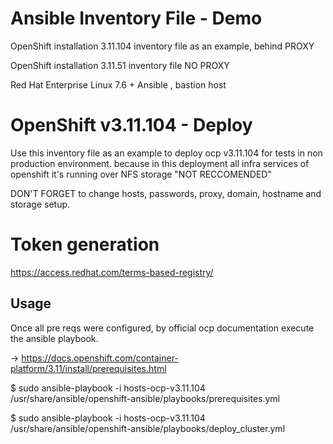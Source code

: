 # Ansible Inventory File - Demo 
OpenShift installation 3.11.104 inventory file as an example, behind PROXY

OpenShift installation 3.11.51 inventory file NO PROXY

Red Hat Enterprise Linux 7.6 + Ansible , bastion host

# OpenShift v3.11.104 - Deploy
Use this inventory file as an example to deploy ocp v3.11.104 for tests in non production environment.
because in this deployment all infra services of openshift it's running over NFS storage "NOT RECCOMENDED"

DON'T FORGET to change hosts, passwords, proxy, domain, hostname and storage setup.

# Token generation

https://access.redhat.com/terms-based-registry/

## Usage

Once all pre reqs were configured, by official ocp documentation
execute the ansible playbook.

-> https://docs.openshift.com/container-platform/3.11/install/prerequisites.html

$ sudo ansible-playbook -i hosts-ocp-v3.11.104 /usr/share/ansible/openshift-ansible/playbooks/prerequisites.yml

$ sudo ansible-playbook -i hosts-ocp-v3.11.104 /usr/share/ansible/openshift-ansible/playbooks/deploy_cluster.yml

